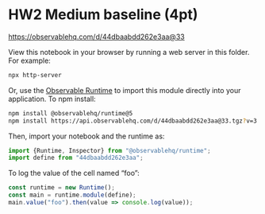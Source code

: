 # HW2 Medium baseline (4pt)

https://observablehq.com/d/44dbaabdd262e3aa@33

View this notebook in your browser by running a web server in this folder. For
example:

~~~sh
npx http-server
~~~

Or, use the [Observable Runtime](https://github.com/observablehq/runtime) to
import this module directly into your application. To npm install:

~~~sh
npm install @observablehq/runtime@5
npm install https://api.observablehq.com/d/44dbaabdd262e3aa@33.tgz?v=3
~~~

Then, import your notebook and the runtime as:

~~~js
import {Runtime, Inspector} from "@observablehq/runtime";
import define from "44dbaabdd262e3aa";
~~~

To log the value of the cell named “foo”:

~~~js
const runtime = new Runtime();
const main = runtime.module(define);
main.value("foo").then(value => console.log(value));
~~~
